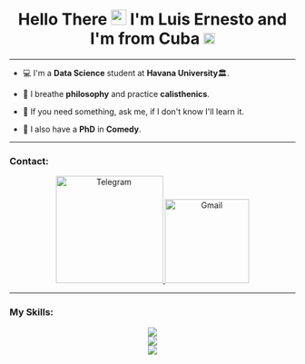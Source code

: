 <h1 align="center">
  Hello There <img src="https://media.giphy.com/media/hvRJCLFzcasrR4ia7z/giphy.gif" height="27"> I'm Luis Ernesto and I'm from Cuba <img src="https://cdn.countryflags.com/thumbs/cuba/flag-3d-250.png" height="20" />
</h1>

---


- 💻 I'm a **Data Science** student at **Havana University**🏛.

- 👾 I breathe **philosophy** and practice **calisthenics**.

- 💬 If you need something, ask me, if I don't know I'll learn it.

- 🤡 I also have a **PhD** in **Comedy**.


---
  
  
### Contact:

<p align="center">
  <a href="https://t.me/Lerne03">
    <img alt="Telegram" width="189px" src="https://img.shields.io/badge/Telegram-2CA5E0?style=for-the-badge&logo=telegram&logoColor=white" />
  </a>
  <a target="_blank" href="mailto:luisernestoserras@gmail.com">
    <img  alt="Gmail" width="148px" src="https://img.shields.io/badge/Gmail-D14836?style=for-the-badge&logo=gmail&logoColor=white" />
  </a>
</p>


---


### My Skills:

<p align="center">
  <a href="https://skillicons.dev">
  <img src="https://skillicons.dev/icons?i=linux,vscode,github"/>
    <br/>
    <img src="https://skillicons.dev/icons?i=js,html,css,latex,git,ps"/>
    <br/>
    <img src="https://skillicons.dev/icons?i=py,md,r,cpp"/>
  </a>
</p>


<!---
LFrench03/LFrench03 is a ✨ special ✨ repository because its `README.md` (this file) appears on your GitHub profile.
You can click the Preview link to take a look at your changes.
--->
